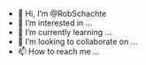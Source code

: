 - 👋 Hi, I’m @RobSchachte
- 👀 I’m interested in ...
- 🌱 I’m currently learning ...
- 💞️ I’m looking to collaborate on ...
- 📫 How to reach me ...

<!---
RobSchachte/RobSchachte is a ✨ special ✨ repository because its `README.md` (this file) appears on your GitHub profile.
You can click the Preview link to take a look at your changes.
--->
